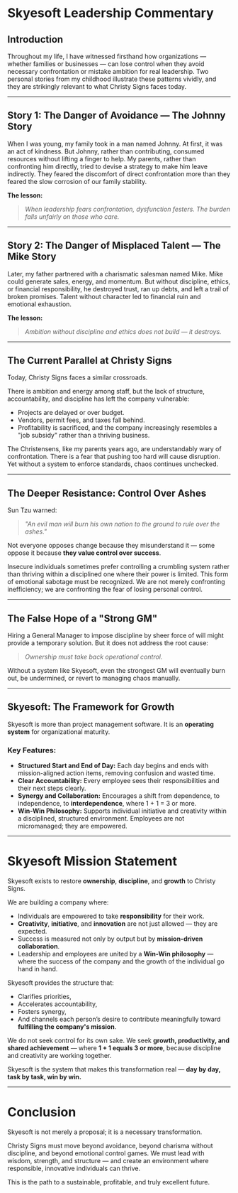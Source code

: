 # Skyesoft Leadership Commentary

## Introduction

Throughout my life, I have witnessed firsthand how organizations — whether families or businesses — can lose control when they avoid necessary confrontation or mistake ambition for real leadership. Two personal stories from my childhood illustrate these patterns vividly, and they are strikingly relevant to what Christy Signs faces today.

---

## Story 1: The Danger of Avoidance — The Johnny Story

When I was young, my family took in a man named Johnny. At first, it was an act of kindness. But Johnny, rather than contributing, consumed resources without lifting a finger to help. My parents, rather than confronting him directly, tried to devise a strategy to make him leave indirectly. They feared the discomfort of direct confrontation more than they feared the slow corrosion of our family stability.

**The lesson:**
> *When leadership fears confrontation, dysfunction festers. The burden falls unfairly on those who care.*

---

## Story 2: The Danger of Misplaced Talent — The Mike Story

Later, my father partnered with a charismatic salesman named Mike. Mike could generate sales, energy, and momentum. But without discipline, ethics, or financial responsibility, he destroyed trust, ran up debts, and left a trail of broken promises. Talent without character led to financial ruin and emotional exhaustion.

**The lesson:**
> *Ambition without discipline and ethics does not build — it destroys.*

---

## The Current Parallel at Christy Signs

Today, Christy Signs faces a similar crossroads.

There is ambition and energy among staff, but the lack of structure, accountability, and discipline has left the company vulnerable:
- Projects are delayed or over budget.
- Vendors, permit fees, and taxes fall behind.
- Profitability is sacrificed, and the company increasingly resembles a "job subsidy" rather than a thriving business.

The Christensens, like my parents years ago, are understandably wary of confrontation. There is a fear that pushing too hard will cause disruption. Yet without a system to enforce standards, chaos continues unchecked.

---

## The Deeper Resistance: Control Over Ashes

Sun Tzu warned:
> *"An evil man will burn his own nation to the ground to rule over the ashes."*

Not everyone opposes change because they misunderstand it — some oppose it because **they value control over success**.

Insecure individuals sometimes prefer controlling a crumbling system rather than thriving within a disciplined one where their power is limited. This form of emotional sabotage must be recognized. We are not merely confronting inefficiency; we are confronting the fear of losing personal control.

---

## The False Hope of a "Strong GM"

Hiring a General Manager to impose discipline by sheer force of will might provide a temporary solution. But it does not address the root cause:
> *Ownership must take back operational control.*

Without a system like Skyesoft, even the strongest GM will eventually burn out, be undermined, or revert to managing chaos manually.

---

## Skyesoft: The Framework for Growth

Skyesoft is more than project management software. It is an **operating system** for organizational maturity.

### Key Features:
- **Structured Start and End of Day:** Each day begins and ends with mission-aligned action items, removing confusion and wasted time.
- **Clear Accountability:** Every employee sees their responsibilities and their next steps clearly.
- **Synergy and Collaboration:** Encourages a shift from dependence, to independence, to **interdependence**, where 1 + 1 = 3 or more.
- **Win-Win Philosophy:** Supports individual initiative and creativity within a disciplined, structured environment. Employees are not micromanaged; they are empowered.

---

# Skyesoft Mission Statement

Skyesoft exists to restore **ownership**, **discipline**, and **growth** to Christy Signs.

We are building a company where:
- Individuals are empowered to take **responsibility** for their work.
- **Creativity**, **initiative**, and **innovation** are not just allowed — they are expected.
- Success is measured not only by output but by **mission-driven collaboration**.
- Leadership and employees are united by a **Win-Win philosophy** — where the success of the company and the growth of the individual go hand in hand.

Skyesoft provides the structure that:
- Clarifies priorities,
- Accelerates accountability,
- Fosters synergy,
- And channels each person’s desire to contribute meaningfully toward **fulfilling the company's mission**.

We do not seek control for its own sake.
We seek **growth, productivity, and shared achievement** —
where **1 + 1 equals 3 or more**, because discipline and creativity are working together.

Skyesoft is the system that makes this transformation real —
**day by day, task by task, win by win.**

---

# Conclusion

Skyesoft is not merely a proposal; it is a necessary transformation.

Christy Signs must move beyond avoidance, beyond charisma without discipline, and beyond emotional control games. We must lead with wisdom, strength, and structure — and create an environment where responsible, innovative individuals can thrive.

This is the path to a sustainable, profitable, and truly excellent future.

